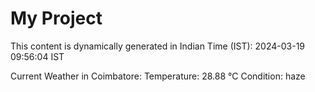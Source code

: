 # My Project

This content is dynamically generated in Indian Time (IST): 2024-03-19 09:56:04 IST


Current Weather in Coimbatore:
Temperature: 28.88 °C
Condition: haze
